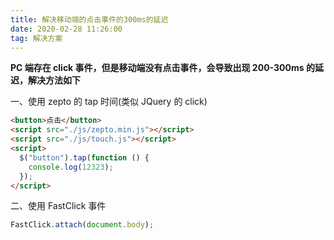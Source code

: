 ```yaml
---
title: 解决移动端的点击事件的300ms的延迟
date: 2020-02-28 11:26:00
tag: 解决方案
---
```


**PC 端存在 click 事件，但是移动端没有点击事件，会导致出现 200-300ms 的延迟，解决方法如下**

一、使用 zepto 的 tap 时间(类似 JQuery 的 click)

```html
<button>点击</button>
<script src="./js/zepto.min.js"></script>
<script src="./js/touch.js"></script>
<script>
  $("button").tap(function () {
    console.log(12323);
  });
</script>
```

二、使用 FastClick 事件

```javascript
FastClick.attach(document.body);
```
